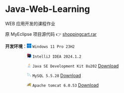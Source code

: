# Java-Web-Learning

WEB 应用开发的课程作业

原 MyEclipse 项目源代码 👉 [shoppingcart.rar](https://www.github.com/SlenderData/Java-WEB-Learning/blob/main/resources/shoppingcart.rar)

**开发环境**：<img src="https://raw.githubusercontent.com/SlenderData/img/main/images/%E5%B8%B8%E7%94%A8/Logo/OperatingSystem/Windows11.svg" alt="Windows 11 Logo" style="height:1em"> `Windows 11 Pro 23H2`

&emsp;&emsp;&emsp;&emsp;&emsp;<img src="https://raw.githubusercontent.com/SlenderData/img/main/images/%E5%B8%B8%E7%94%A8/Logo/IDE/JetBrains/IntelliJ-IDEA.svg" alt="IntelliJ IDEA Logo" style="height:1em"> `IntelliJ IDEA 2024.1.2`

&emsp;&emsp;&emsp;&emsp;&emsp;<img src="https://raw.githubusercontent.com/SlenderData/img/main/images/%E5%B8%B8%E7%94%A8/Logo/Language/Java.svg" alt="Java Logo" style="height:1em"> `Java SE Development Kit 8u202` [Download](https://www.oracle.com/java/technologies/javase/javase8-archive-downloads.html)

&emsp;&emsp;&emsp;&emsp;&emsp;<img src="https://raw.githubusercontent.com/SlenderData/img/main/images/%E5%B8%B8%E7%94%A8/Logo/Database/MySQL.svg" alt="MySQL Logo" style="height:1em"> `MySQL 5.5.28` [Download](https://downloads.mysql.com/archives/community/)

&emsp;&emsp;&emsp;&emsp;&emsp;<img src="https://raw.githubusercontent.com/SlenderData/img/main/images/%E5%B8%B8%E7%94%A8/Logo/Others/tomcat.svg" alt="tomcat Logo" style="height:1em"> `Apache tomcat 6.0.53` [Download](https://archive.apache.org/dist/tomcat/tomcat-6/v6.0.53/bin/)